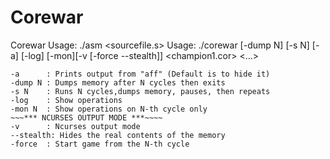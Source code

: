 # Corewar
Corewar
Usage: ./asm <sourcefile.s>
Usage: ./corewar [-dump N] [-s N] [-a] [-log] [-mon][-v [-force --stealth]] <champion1.cor> <...>
 ~~~*** TEXT OUTPUT MODE MODE ***~~~~
 -a      : Prints output from "aff" (Default is to hide it)
-dump N : Dumps memory after N cycles then exits
-s N    : Runs N cycles,dumps memory, pauses, then repeats
-log    : Show operations
-mon N  : Show operations on N-th cycle only
~~~*** NCURSES OUTPUT MODE ***~~~~
-v      : Ncurses output mode
--stealth: Hides the real contents of the memory
-force  : Start game from the N-th cycle
